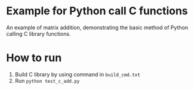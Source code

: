 # Example for Python call C functions
An example of matrix addition, demonstrating the basic method of Python calling C library functions.
# How to run
1. Build C library by using command in `build_cmd.txt`
2. Run `python test_c_add.py`